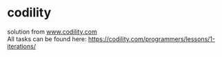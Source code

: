 # codility
solution from www.codility.com  
All tasks can be found here: https://codility.com/programmers/lessons/1-iterations/
